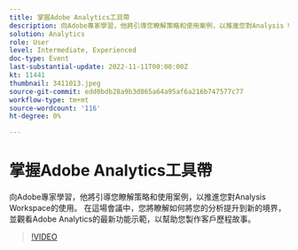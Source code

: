 ```yaml
---
title: 掌握Adobe Analytics工具帶
description: 向Adobe專家學習，他將引導您瞭解策略和使用案例，以推進您對Analysis Workspace的使用。 在這場會議中，您將瞭解如何將您的分析提升到新的境界，並觀看Adobe Analytics的最新功能示範，以幫助您製作客戶歷程故事。
solution: Analytics
role: User
level: Intermediate, Experienced
doc-type: Event
last-substantial-update: 2022-11-11T00:00:00Z
kt: 11441
thumbnail: 3411013.jpeg
source-git-commit: edd0bdb28a9b3d065a64a95af6a216b747577c77
workflow-type: tm+mt
source-wordcount: '116'
ht-degree: 0%

---
```


# 掌握Adobe Analytics工具帶

向Adobe專家學習，他將引導您瞭解策略和使用案例，以推進您對Analysis Workspace的使用。 在這場會議中，您將瞭解如何將您的分析提升到新的境界，並觀看Adobe Analytics的最新功能示範，以幫助您製作客戶歷程故事。

>[!VIDEO](https://video.tv.adobe.com/v/3411013/?quality=12&learn=on)

